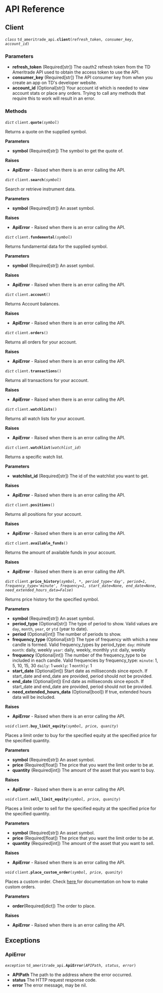 # API Reference

## Client

_`class`_ `td_ameritrade_api.`**`client`**`(`_`refresh_token, consumer_key, account_id`_`)`

### Parameters

* **refresh\_token** \(Required\[str\]\)  The oauth2 refresh token from the TD Ameritrade API used to obtain the access token to use the API.
* **consumer\_key** \(Required\[str\]\)  The API consumer key from when you create an app on TD's developer website.
* **account\_id** \(Optional\[str\]\)  Your account id which is needed to view account stats or place any orders. Trying to call any methods that require this to work will result in an error.

### Methods

_`dict`_ `client.`**`quote`**`(`_`symbol`_`)`

Returns a quote on the supplied symbol. 

**Parameters**

* **symbol** \(Required\[str\]\)  The symbol to get the quote of.

**Raises**

* **ApiError** - Raised when there is an error calling the API.



_`dict`_ `client.`**`search`**`(`_`symbol`_`)`

Search or retrieve instrument data. 

**Parameters**

* **symbol** \(Required\[str\]\)  An asset symbol.

**Raises**

* **ApiError** - Raised when there is an error calling the API.



_`dict`_ `client.`**`fundemental`**`(`_`symbol`_`)`

Returns fundamental data for the supplied symbol. 

**Parameters**

* **symbol** \(Required\[str\]\)  An asset symbol.

**Raises**

* **ApiError** - Raised when there is an error calling the API.



_`dict`_ `client.`**`account`**`()`

Returns Account balances.

**Raises**

* **ApiError** - Raised when there is an error calling the API.





_`dict`_ `client.`**`orders`**`()`

Returns all orders for your account.

**Raises**

* **ApiError** - Raised when there is an error calling the API.





_`dict`_ `client.`**`transactions`**`()`

Returns all transactions for your account.

**Raises**

* **ApiError** - Raised when there is an error calling the API.





_`dict`_ `client.`**`watchlists`**`()`

Returns all watch lists for your account.

**Raises**

* **ApiError** - Raised when there is an error calling the API.





_`dict`_ `client.`**`watchlist`**`(`_`watchlist_id`_`)`

Returns a specific watch list. 

**Parameters**

* **watchlist\_id** \(Required\[str\]\) The id of the watchlist you want to get.

**Raises**

* **ApiError** - Raised when there is an error calling the API.





_`dict`_ `client.`**`positions`**`()`

Returns all positions for your account.

**Raises**

* **ApiError** - Raised when there is an error calling the API.





_`dict`_ `client.`**`available_funds`**`()`

Returns the amount of available funds in your account.

**Raises**

* **ApiError** - Raised when there is an error calling the API.





_`dict`_ `client.`**`price_history`**`(`_`symbol, *, period_type='day', period=1, frequency_type='minute', frequency=1, start_date=None, end_date=None, need_extended_hours_data=False`_`)`

Returns price history for the specified symbol.

**Parameters**

* **symbol** \(Required\[str\]\)  An asset symbol.
* **period\_type** \(Optional\[str\]\)  The type of period to show. Valid values are `day`, `month`, `year`, or `ytd` \(year to date\).
* **period** \(Optional\[int\]\) The number of periods to show.
* **frequency\_type** \(Optional\[str\]\)  The type of frequency with which a new candle is formed. Valid frequency\_types by period\_type: `day`: minute `month`: daily, weekly `year`: daily, weekly, monthly `ytd`: daily, weekly
* **frequency** \(Optional\[int\]\)  The number of the frequency\_type to be included in each candle. Valid frequencies by frequency\_type: `minute`: 1, 5, 10, 15, 30 `daily`: 1 `weekly`: 1 `monthly`: 1
* **start\_date** \(Optional\[int\]\) Start date as milliseconds since epoch. If start\_date and end\_date are provided, period should not be provided.
* **end\_date** \(Optional\[int\]\) End date as milliseconds since epoch. If start\_date and end\_date are provided, period should not be provided. 
* **need\_extended\_hours\_data** \(Optional\[bool\]\) If true, extended hours data will be included.

**Raises**

* **ApiError** - Raised when there is an error calling the API.





_`void`_ `client.`**`buy_limit_equity`**`(`_`symbol, price, quanity`_`)`

Places a limit order to buy for the specified equity at the specified price for the specified quantity.

**Parameters**

* **symbol** \(Required\[str\]\) An asset symbol.
* **price** \(Required\[float\]\) The price that you want the limit order to be at.
* **quantity** \(Required\[int\]\) The amount of the asset that you want to buy.

**Raises**

* **ApiError** - Raised when there is an error calling the API.





_`void`_ `client.`**`sell_limit_equity`**`(`_`symbol, price, quanity`_`)`

Places a limit order to sell for the specified equity at the specified price for the specified quantity.

**Parameters**

* **symbol** \(Required\[str\]\) An asset symbol.
* **price** \(Required\[float\]\) The price that you want the limit order to be at.
* **quantity** \(Required\[int\]\) The amount of the asset that you want to sell.

**Raises**

* **ApiError** - Raised when there is an error calling the API.





_`void`_ `client.`**`place_custom_order`**`(`_`symbol, price, quanity`_`)`

Places a custom order. Check [here ](https://developer.tdameritrade.com/content/place-order-samples)for documentation on how to make custom orders.

**Parameters**

* **order**\(Required\[dict\]\) The order to place.

**Raises**

* **ApiError** - Raised when there is an error calling the API.

## Exceptions

### ApiError

_`exception`_ `td_ameritrade_api.`**`ApiError`**`(`_`APIPath, status, error`_`)`

* **APIPath**  The path to the address where the error occurred.
* **status** The HTTP request response code.
* **error** The error message, may be nil.

